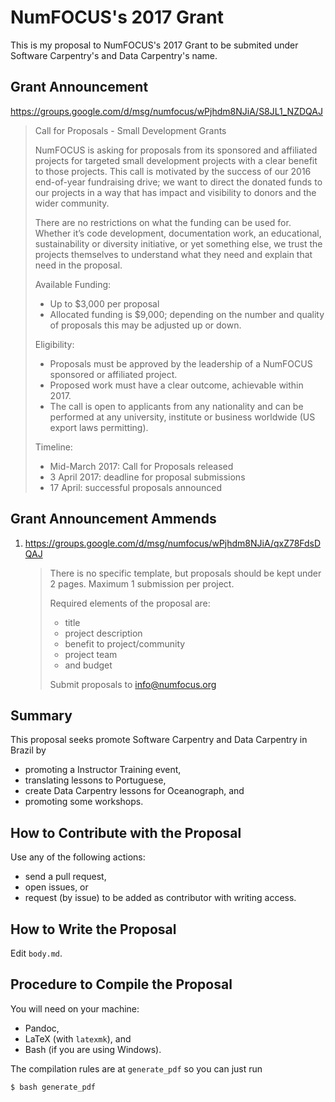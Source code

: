 # NumFOCUS's 2017 Grant

This is my proposal to NumFOCUS's 2017 Grant to be submited under Software Carpentry's and Data Carpentry's name.

## Grant Announcement

https://groups.google.com/d/msg/numfocus/wPjhdm8NJiA/S8JL1_NZDQAJ

> Call for Proposals - Small Development Grants
> 
> NumFOCUS is asking for proposals from its sponsored and affiliated projects for targeted small development projects with a clear benefit to those projects. This call is motivated by the success of our 2016 end-of-year fundraising drive; we want to direct the donated funds to our projects in a way that has impact and visibility to donors and the wider community.
>
> There are no restrictions on what the funding can be used for. Whether it’s code development, documentation work, an educational, sustainability or diversity initiative, or yet something else, we trust the projects themselves to understand what they need and explain that need in the proposal.
>
> Available Funding:
> - Up to $3,000 per proposal
> - Allocated funding is $9,000; depending on the number and quality of proposals this may be adjusted up or down.
>
> Eligibility:
> - Proposals must be approved by the leadership of a NumFOCUS sponsored or affiliated project.
> - Proposed work must have a clear outcome, achievable within 2017.
> - The call is open to applicants from any nationality and can be performed at any university, institute or business worldwide (US export laws permitting).
>
> Timeline:
> - Mid-March 2017: Call for Proposals released
> - 3 April 2017: deadline for proposal submissions
> - 17 April: successful proposals announced

## Grant Announcement Ammends

1. https://groups.google.com/d/msg/numfocus/wPjhdm8NJiA/qxZ78FdsDQAJ

   > There is no specific template, but proposals should be kept under 2 pages. Maximum 1 submission per project.
   >
   > Required elements of the proposal are: 
   >
   > - title
   > - project description
   > - benefit to project/community
   > - project team
   > - and budget
   >
   > Submit proposals to info@numfocus.org

## Summary

This proposal seeks promote Software Carpentry and Data Carpentry
in Brazil by

- promoting a Instructor Training event,
- translating lessons to Portuguese,
- create Data Carpentry lessons for Oceanograph, and
- promoting some workshops.

## How to Contribute with the Proposal

Use any of the following actions:

- send a pull request,
- open issues, or
- request (by issue) to be added as contributor with writing access.

## How to Write the Proposal

Edit `body.md`.

## Procedure to Compile the Proposal

You will need on your machine:

- Pandoc,
- LaTeX (with `latexmk`), and
- Bash (if you are using Windows).

The compilation rules are at `generate_pdf` so you can just run

~~~
$ bash generate_pdf
~~~
